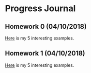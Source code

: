 # Progress Journal

## Homework 0 (04/10/2018)

[Here](files/elifkonyar_homework_0.html) is my 5 interesting examples.

## Homework 1 (04/10/2018)

[Here](files/elifkonyar_homework_1.html) is my 5 interesting examples.

